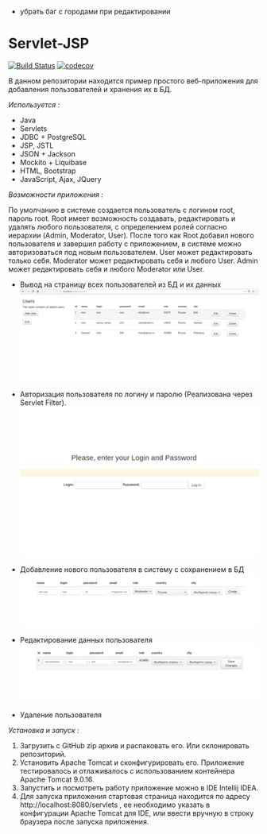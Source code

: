 - убрать баг с городами при редактировании

# Servlet-JSP

[![Build Status](https://travis-ci.org/ikibis/Servlet-JSP.svg?branch=master)](https://travis-ci.org/ikibis/Servlet-JSP)
[![codecov](https://codecov.io/gh/ikibis/Servlet-JSP/branch/master/graph/badge.svg)](https://codecov.io/gh/ikibis/Servlet-JSP)

В данном репозитории находится пример простого веб-приложения для 
добавления пользователей и хранения их в БД. 

_Используется :_

- Java
- Servlets
- JDBC + PostgreSQL
- JSP, JSTL 
- JSON + Jackson
- Mockito + Liquibase
- HTML, Bootstrap
- JavaScript, Ajax, JQuery

_Возможности приложения :_

По умолчанию в системе создается пользователь с логином root, пароль root. 
Root имеет возможность создавать, редактировать и удалять любого пользователя,
с определением ролей согласно иерархии (Admin, Moderator, User). 
После того как Root добавил нового пользователя и завершил работу с приложением, в системе
можно авторизоваться под новым пользователем.
User может редактировать только себя.
Moderator может редактировать себя и любого User.
Admin может редактировать себя и любого Moderator или User.

- Вывод на страницу всех пользователей из БД и их данных
![alt txt](images/usersPage.png)


- Авторизация пользователя по логину и паролю (Реализована через Servlet Filter).
![alt txt](images/AutorizationPage.png)


- Добавление нового пользователя в систему с сохранением в БД
![alt txt](images/userCreate.png)


- Редактирование данных пользователя
![alt txt](images/editUser.png)


- Удаление пользователя

_Установка и запуск :_

1. Загрузить с GitHub zip архив и распаковать его. Или склонировать 
репозиторий.
2. Установить Apache Tomcat и сконфигурировать его. Приложение 
тестировалось и отлаживалось с использованием контейнера Apache Tomcat 9.0.16.
3. Запустить и посмотреть работу приложение можно в IDE Intellij IDEA.
3. Для запуска приложения стартовая страница находится по адресу
http://localhost:8080/servlets , ее необходимо указать в конфигурации 
Apache Tomcat для IDE, или ввести вручную в строку браузера после запуска 
приложения.